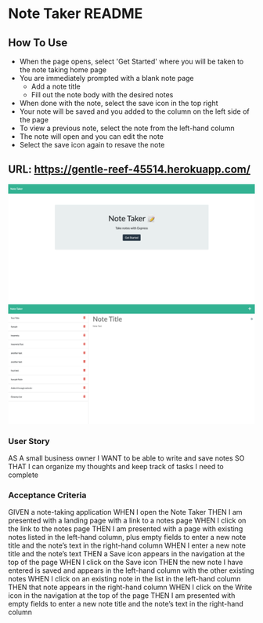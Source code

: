 # Note Taker README

## How To Use 
* When the page opens, select 'Get Started' where you will be taken to the note taking home page
* You are immediately prompted with a blank note page
    - Add a note title
    - Fill out the note body with the desired notes
* When done with the note, select the save icon in the top right
* Your note will be saved and you added to the column on the left side of the page
* To view a previous note, select the note from the left-hand column
* The note will open and you can edit the note
* Select the save icon again to resave the note

## URL: https://gentle-reef-45514.herokuapp.com/

![Landing Page](./public/assets/landing-page.png)
![Notes Page](./public/assets/notes-page.png)

### User Story
AS A small business owner
I WANT to be able to write and save notes
SO THAT I can organize my thoughts and keep track of tasks I need to complete

### Acceptance Criteria
GIVEN a note-taking application
WHEN I open the Note Taker
THEN I am presented with a landing page with a link to a notes page
WHEN I click on the link to the notes page
THEN I am presented with a page with existing notes listed in the left-hand column, plus empty fields to enter a new note title and the note’s text in the right-hand column
WHEN I enter a new note title and the note’s text
THEN a Save icon appears in the navigation at the top of the page
WHEN I click on the Save icon
THEN the new note I have entered is saved and appears in the left-hand column with the other existing notes
WHEN I click on an existing note in the list in the left-hand column
THEN that note appears in the right-hand column
WHEN I click on the Write icon in the navigation at the top of the page
THEN I am presented with empty fields to enter a new note title and the note’s text in the right-hand column
